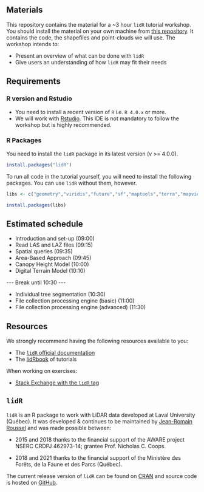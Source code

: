 ## Materials

This repository contains the material for a \~3 hour `lidR` tutorial workshop. You should install the material on your own machine from [this repository](https://github.com/tgoodbody/lidRtutorial). It contains the code, the shapefiles and point-clouds we will use. The workshop intends to:

-   Present an overview of what can be done with `lidR`
-   Give users an understanding of how `lidR` may fit their needs

## Requirements

### R version and Rstudio

-   You need to install a recent version of `R` i.e. `R 4.0.x` or more.
-   We will work with [Rstudio](https://www.rstudio.com/). This IDE is not mandatory to follow the workshop but is highly recommended.

### R Packages

You need to install the `lidR` package in its latest version (v \>= 4.0.0).

``` r
install.packages("lidR")
```

To run all code in the tutorial yourself, you will need to install the following packages. You can use `lidR` without them, however.

``` r
libs <- c("geometry","viridis","future","sf","maptools","terra","mapview","mapedit","concaveman")

install.packages(libs)
```

## Estimated schedule

-   Introduction and set-up (09:00)
-   Read LAS and LAZ files (09:15)
-   Spatial queries (09:35)
-   Area-Based Approach (09:45)
-   Canopy Height Model (10:00)
-   Digital Terrain Model (10:10)

--- Break until 10:30 ---

-   Individual tree segmentation (10:30)
-   File collection processing engine (basic) (11:00)
-   File collection processing engine (advanced) (11:30)

## Resources

We strongly recommend having the following resources available to you:

-   The [`lidR` official documentation](https://cran.r-project.org/web/packages/lidR/lidR.pdf)
-   The [lidRbook](https://r-lidar.github.io/lidRbook/) of tutorials

When working on exercises:

-   [Stack Exchange with the `lidR` tag](https://gis.stackexchange.com/questions/tagged/lidr)

## `lidR`

`lidR` is an R package to work with LiDAR data developed at Laval University (Québec). It was developed & continues to be maintained by [Jean-Romain Roussel](https://github.com/Jean-Romain) and was made possible between:

-   2015 and 2018 thanks to the financial support of the AWARE project NSERC CRDPJ 462973-14; grantee Prof. Nicholas C. Coops.

-   2018 and 2021 thanks to the financial support of the Ministère des Forêts, de la Faune et des Parcs (Québec).

The current release version of `lidR` can be found on [CRAN](https://cran.r-project.org/web/packages/lidR/) and source code is hosted on [GitHub](https://github.com/r-lidar/lidR).
